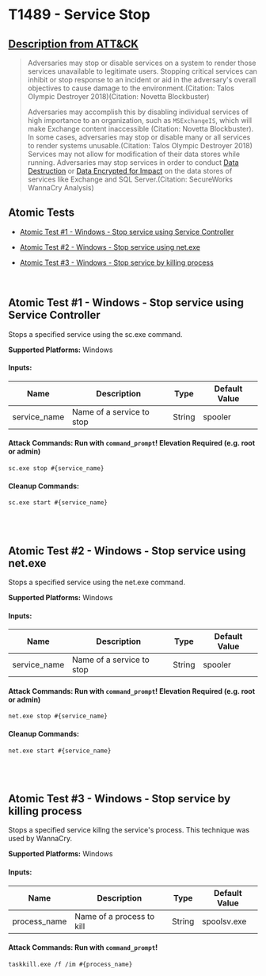 # T1489 - Service Stop
## [Description from ATT&CK](https://attack.mitre.org/wiki/Technique/T1489)
<blockquote>Adversaries may stop or disable services on a system to render those services unavailable to legitimate users. Stopping critical services can inhibit or stop response to an incident or aid in the adversary's overall objectives to cause damage to the environment.(Citation: Talos Olympic Destroyer 2018)(Citation: Novetta Blockbuster) 

Adversaries may accomplish this by disabling individual services of high importance to an organization, such as <code>MSExchangeIS</code>, which will make Exchange content inaccessible (Citation: Novetta Blockbuster). In some cases, adversaries may stop or disable many or all services to render systems unusable.(Citation: Talos Olympic Destroyer 2018) Services may not allow for modification of their data stores while running. Adversaries may stop services in order to conduct [Data Destruction](https://attack.mitre.org/techniques/T1485) or [Data Encrypted for Impact](https://attack.mitre.org/techniques/T1486) on the data stores of services like Exchange and SQL Server.(Citation: SecureWorks WannaCry Analysis)</blockquote>

## Atomic Tests

- [Atomic Test #1 - Windows - Stop service using Service Controller](#atomic-test-1---windows---stop-service-using-service-controller)

- [Atomic Test #2 - Windows - Stop service using net.exe](#atomic-test-2---windows---stop-service-using-netexe)

- [Atomic Test #3 - Windows - Stop service by killing process](#atomic-test-3---windows---stop-service-by-killing-process)


<br/>

## Atomic Test #1 - Windows - Stop service using Service Controller
Stops a specified service using the sc.exe command.

**Supported Platforms:** Windows


#### Inputs:
| Name | Description | Type | Default Value | 
|------|-------------|------|---------------|
| service_name | Name of a service to stop | String | spooler|


#### Attack Commands: Run with `command_prompt`!  Elevation Required (e.g. root or admin) 
```
sc.exe stop #{service_name}
```

#### Cleanup Commands:
```
sc.exe start #{service_name}
```





<br/>
<br/>

## Atomic Test #2 - Windows - Stop service using net.exe
Stops a specified service using the net.exe command.

**Supported Platforms:** Windows


#### Inputs:
| Name | Description | Type | Default Value | 
|------|-------------|------|---------------|
| service_name | Name of a service to stop | String | spooler|


#### Attack Commands: Run with `command_prompt`!  Elevation Required (e.g. root or admin) 
```
net.exe stop #{service_name}
```

#### Cleanup Commands:
```
net.exe start #{service_name}
```





<br/>
<br/>

## Atomic Test #3 - Windows - Stop service by killing process
Stops a specified service killng the service's process. 
This technique was used by WannaCry.

**Supported Platforms:** Windows


#### Inputs:
| Name | Description | Type | Default Value | 
|------|-------------|------|---------------|
| process_name | Name of a process to kill | String | spoolsv.exe|


#### Attack Commands: Run with `command_prompt`! 
```
taskkill.exe /f /im #{process_name}
```






<br/>
